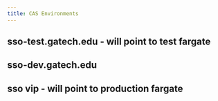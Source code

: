 ```yaml
---
title: CAS Environments
---
```


## sso-test.gatech.edu - will point to test fargate
## sso-dev.gatech.edu
## sso vip - will point to production fargate
